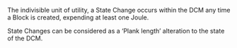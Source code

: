 The indivisible unit of utility, a State Change occurs within the DCM any time a Block is created, expending at least one Joule.

State Changes can be considered as a ‘Plank length’ alteration to the state of the DCM.
